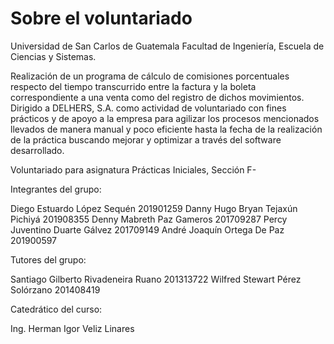 # Sobre el voluntariado

Universidad de San Carlos de Guatemala
Facultad de Ingeniería, Escuela de Ciencias y Sistemas.

Realización de un programa de cálculo de comisiones porcentuales respecto del tiempo transcurrido entre la factura y la boleta correspondiente a una venta como del registro de dichos movimientos. Dirigido a DELHERS, S.A. como actividad de voluntariado con fines prácticos y de apoyo a la empresa para agilizar los procesos mencionados llevados de manera manual y poco eficiente hasta la fecha de la realización de la práctica buscando mejorar y optimizar a través del software desarrollado.

Voluntariado para asignatura Prácticas Iniciales, Sección F-

Integrantes del grupo:

Diego Estuardo López Sequén 201901259
Danny Hugo Bryan Tejaxún Pichiyá 201908355
Denny Mabreth Paz Gameros 201709287
Percy Juventino Duarte Gálvez 201709149
André Joaquín Ortega De Paz 201900597

Tutores del grupo:

Santiago Gilberto Rivadeneira Ruano 201313722
Wilfred Stewart Pérez Solórzano 201408419

Catedrático del curso:

Ing. Herman Igor Veliz Linares
